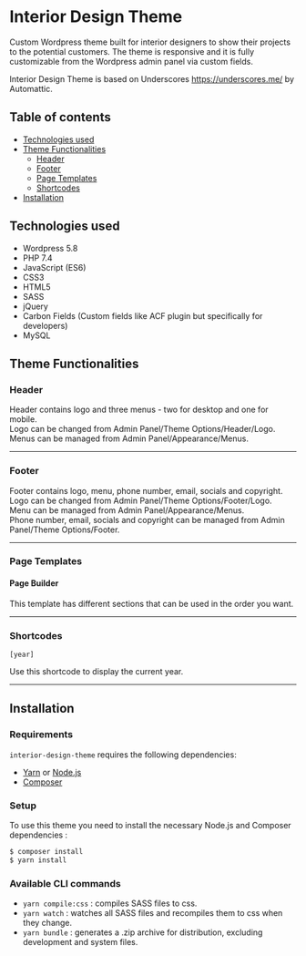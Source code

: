 # Interior Design Theme

Custom Wordpress theme built for interior designers to show their projects to the potential customers.
The theme is responsive and it is fully customizable from the Wordpress admin panel via custom fields.

Interior Design Theme is based on Underscores https://underscores.me/ by Automattic.

## Table of contents
- [Technologies used](#technologies-used)
- [Theme Functionalities](#theme-functionalities)
  - [Header](#header) 
  - [Footer](#footer)
  - [Page Templates](#page-templates)
  - [Shortcodes](#shortcodes)
- [Installation](#installation)

## Technologies used
- Wordpress 5.8
- PHP 7.4
- JavaScript (ES6)
- CSS3
- HTML5
- SASS
- jQuery
- Carbon Fields (Custom fields like ACF plugin but specifically for developers)
- MySQL

## Theme Functionalities

### Header
Header contains logo and three menus - two for desktop and one for mobile.\
Logo can be changed from Admin Panel/Theme Options/Header/Logo.\
Menus can be managed from Admin Panel/Appearance/Menus.

---------------------

### Footer
Footer contains logo, menu, phone number, email, socials and copyright.\
Logo can be changed from Admin Panel/Theme Options/Footer/Logo.\
Menu can be managed from Admin Panel/Appearance/Menus.\
Phone number, email, socials and copyright can be managed from Admin Panel/Theme Options/Footer.

---------------------

### Page Templates

#### Page Builder

This template has different sections that can be used in the order you want.

---------------------

### Shortcodes

`[year]`

Use this shortcode to display the current year.

---------------------

## Installation

### Requirements

`interior-design-theme` requires the following dependencies:

- [Yarn](https://yarnpkg.com/) or [Node.js](https://nodejs.org/)
- [Composer](https://getcomposer.org/)

### Setup

To use this theme you need to install the necessary Node.js and Composer dependencies :

```sh
$ composer install
$ yarn install
```

### Available CLI commands

- `yarn compile:css` : compiles SASS files to css.
- `yarn watch` : watches all SASS files and recompiles them to css when they change.
- `yarn bundle` : generates a .zip archive for distribution, excluding development and system files.
